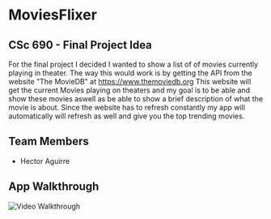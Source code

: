 # MoviesFlixer

## CSc 690 - Final Project Idea
   For the final project I decided I wanted to show a list of of movies currently playing in theater. The way
   this would work is by getting the API from the website "The MovieDB" at https://www.themoviedb.org
   This website will get the current Movies playing on theaters and my goal is to be able and show these movies
   aswell as be able to show a brief description of what the movie is about. Since the website has to refresh constantly
   my app will automatically will refresh as well and give you the top trending movies.

## Team Members
- Hector Aguirre

## App Walkthrough 

<img src='[http://g.recordit.co/Afw6RUgZ1y.gif]' title='Video Walkthrough' width='' alt='Video Walkthrough' />
